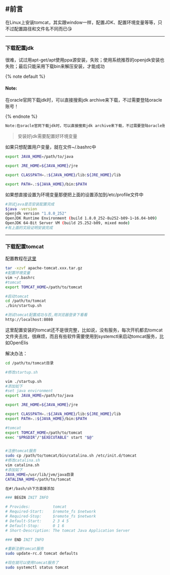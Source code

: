 ## #前言

在Linux上安装tomcat，其实跟window一样，配置JDK、配置环境变量等等，只不过配置路径和文件名不同而已:kissing_heart:

<hr>

### 下载配置jdk

很难，试过用apt-get/apt使用ppa源安装，失败；使用系统推荐的openjdk安装也失败；最后只能采用下载bin来解压安装，才能成功

{% note default %}

#### Note:

在oracle官网下载jdk时，可以直接搜索jdk archive来下载，不过需要登陆oracle账号！

{% endnote %}

```commonlisp
Note:在oracle官网下载jdk时，可以直接搜索jdk archive来下载，不过需要登陆oracle账号！
```

> 安装好jdk需要配置好环境变量

如果只想配置用户变量，就在文件~/.bashrc中

```sh
export JAVA_HOME=/path/to/java

export JRE_HOME=${JAVA_HOME}/jre

export CLASSPATH=.:${JAVA_HOME}/lib:${JRE_HOME}/lib

export PATH=.:${JAVA_HOME}/bin:$PATH
```

如果想直接设置为环境变量那便把上面的设置添加到/etc/profile文件中

```sh
#测试java是否安装配置完成
$java -version
openjdk version "1.8.0_252"
OpenJDK Runtime Environment (build 1.8.0_252-8u252-b09-1~16.04-b09)
OpenJDK 64-Bit Server VM (build 25.252-b09, mixed mode)
#有上面的文段证明安装完成
```

<hr>

### 下载配置tomcat

配置教程在[这里](https://blog.csdn.net/jenyzhang/article/details/70159769)

```sh
tar -xzvf apache-tomcat.xxx.tar.gz
#配置环境变量
vim ~/.bashrc
#tomcat
export TOMCAT_HOME=/path/to/tomcat 

#启动tomcat
cd /path/to/tomcat
./bin/startup.sh

#测试tomcat配置成功与否,用浏览器登录下看看
http://localhost:8080
```



这里配置安装的tomcat还不是很完整，比如说，没有服务，每次开机都去tomcat文件夹去找，很麻烦，而且有些软件需要使用到systemctl来启动tomcat服务，比如OpenElis

解决办法：

```sh
cd /path/to/tomcat目录

#修改startup.sh

vim ./startup.sh
#添加如下
#set java environment
export JAVA_HOME=/path/to/java

export JRE_HOME=${JAVA_HOME}/jre

export CLASSPATH=.:${JAVA_HOME}/lib:${JRE_HOME}/lib
export PATH=.:${JAVA_HOME}/bin:$PATH

#tomcat
export TOMCAT_HOME=/path/to/tomcat
exec "$PRGDIR"/"$EXECUTABLE" start "$@"


#注册tomcat服务
sudo cp /path/to/tomcat/bin/catalina.sh /etc/init.d/tomcat
#修改catalina.sh
vim catalina.sh
#添加如下
JAVA_HOME=/usr/lib/jvm/java目录
CATALINA_HOME=/path/to/tomcat

在#!/bash/sh下方直接添加

### BEGIN INIT INFO

# Provides:          tomcat
# Required-Start:    $remote_fs $network
# Required-Stop:     $remote_fs $network
# Default-Start:     2 3 4 5
# Default-Stop:      0 1 6
# Short-Description: The tomcat Java Application Server

### END INIT INFO

#重新注册tomcat服务
sudo update-rc.d tomcat defaults

#现在就可以使用tomcat服务了
sudo systemctl status tomcat 
```

